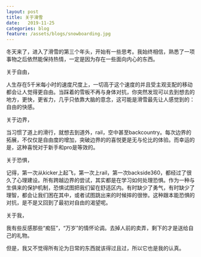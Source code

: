 ```yaml
---
layout: post
title: 关于滑雪
date:   2019-11-25
categories: blog
feature: /assets/blogs/snowboarding.jpg
---
```


冬天来了，进入了滑雪的第三个年头，开始有一些思考。我始终相信，熟悉了一项事物之后依然能保持热情，一定是因为存在一些面向内心的东西。    

关于自由，  

人生存在5千米每小时的速度尺度上，一切高于这个速度的并且受主观支配的移动都会让人觉得更自由。当踩着的雪板不再与身体对抗，你突然发现可以去到想去的地方，更快，更省力，几乎只依靠大脑的意念，这可能是滑雪最先让人感觉到的：自由的快感。   

关于边界，  

当习惯了道上的滑行，就想去到道外，rail，空中甚至backcountry。每次边界的拓展，不仅仅是自由度的增加，突破边界的的喜悦更是无与伦比的体验。而幸运的是，这种喜悦对于新手和pro是等效的。

关于恐惧，  

记得，第一次从kicker上起飞，第一次上rail，第一次backside360，都经过了很久了心理建设。所有跨越边界的尝试，其实都是在学习如何处理恐惧。作为一种与生俱来的保护机制，恐惧试图把我们留在舒适区内。有时缺少了勇气，有时缺少了理智，都会让我们困在其中，或者试图跳出来的时候摔的很惨。这种跟本能恐惧的对抗，是不是又回到了最初对自由的渴望呢。

关于我，

我有些反感那些“痴狂”，“万岁”的情怀论调。去掉人前的卖弄，剩下的才是送给自己的礼物。  

但是，我又不觉得所有沦为日常的东西就该得过且过，所以它也是我的认真。  









